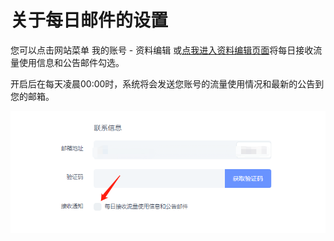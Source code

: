 # 关于每日邮件的设置

您可以点击网站菜单 我的账号 - 资料编辑 或[点我进入资料编辑页面](https://axssr.cc/user/setting/profile)将每日接收流量使用信息和公告邮件勾选。

开启后在每天凌晨00:00时，系统将会发送您账号的流量使用情况和最新的公告到您的邮箱。

![](../img/faq/Emil.png)
